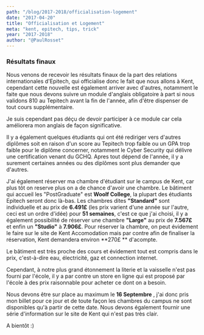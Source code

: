 ```yaml
---
path: "/blog/2017-2018/officialisation-logement"
date: "2017-04-20"
title: "Officialisation et Logement"
meta: "kent, epitech, tips, trick"
year: "2017-2018"
author: "@PaulRosset"
---
```


### Résultats finaux

Nous venons de recevoir les résultats finaux de la part des relations internationales d'Epitech, qui officialise donc le fait que nous allons à Kent, cependant cette nouvelle est également arriver avec d'autres, notamment le faite que nous devons suivre un module d'anglais obligatoire à part si nous validons 810 au Tepitech avant la fin de l'année, afin d'être dispenser de tout cours supplémentaire.

Je suis cependant pas déçu de devoir participer à ce module car cela améliorera mon anglais de façon significative.

Il y a également quelques étudiants qui ont été rediriger vers d'autres diplômes soit en raison d'un score au Tepitech trop faible ou un GPA trop faible pour le diplôme concerner, notamment le Cyber Security qui délivre une certification venant du GCHQ. Apres tout dépend de l'année, il y a surement certaines années ou des diplômes sont plus demander que d'autres.

J'ai également réserver ma chambre d'étudiant sur le campus de Kent, car plus tôt on reserve plus on a de chance d'avoir une chambre. Le bâtiment qui accueil les "PostGraduate" est **Woolf College**, la plupart des étudiants Epitech seront donc là-bas. Les chambres dites **"Standard"** sont individuelle et au prix de **6.491£** (les prix varient d'une année sur l'autre, ceci est un ordre d'idée) pour **51 semaines**, c'est ce que j'ai choisi, il y a également possibilité de réserver une chambre **"Large"** au prix de **7.567£** et enfin un **"Studio"** à **7.906£**. Pour réserver la chambre, on peut évidement le faire sur le site de Kent Accomodation mais par contre afin de finaliser la réservation, Kent demandera environ **270£ ** d'acompte.

Le bâtiment est très proche des cours et évidement tout est compris dans le prix, c'est-à-dire eau, électricité, gaz et connection internet.

Cependant, à notre plus grand étonnement la literie et la vaisselle n'est pas fourni par l'école, il y a par contre un store en ligne qui est proposé par l'école à des prix raisonnable pour acheter ce dont on a besoin.

Nous devons être sur place au maximum le **16 Septembre** , j'ai donc pris mon billet pour ce jour et de toute façon les chambres du campus ne sont disponibles qu'à partir de cette date. Nous devons également fournir une série d'information sur le site de Kent qui n'est pas très clair.

A bientôt :)
